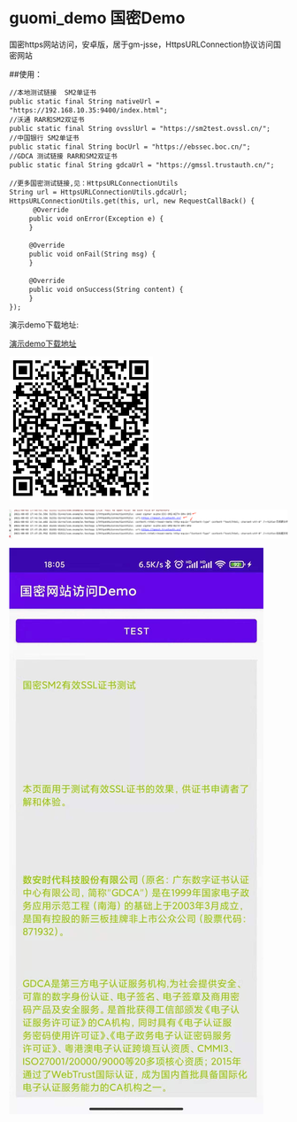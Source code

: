 # guomi_demo 国密Demo

国密https网站访问，安卓版，居于gm-jsse，HttpsURLConnection协议访问国密网站

##使用：
```
//本地测试链接  SM2单证书
public static final String nativeUrl = "https://192.168.10.35:9400/index.html";
//沃通 RAR和SM2双证书
public static final String ovsslUrl = "https://sm2test.ovssl.cn/";
//中国银行 SM2单证书
public static final String bocUrl = "https://ebssec.boc.cn/";
//GDCA 测试链接 RAR和SM2双证书
public static final String gdcaUrl = "https://gmssl.trustauth.cn/";

//更多国密测试链接,见：HttpsURLConnectionUtils
String url = HttpsURLConnectionUtils.gdcaUrl;
HttpsURLConnectionUtils.get(this, url, new RequestCallBack() {
      @Override
     public void onError(Exception e) {
     }

     @Override
     public void onFail(String msg) {
     }

     @Override
     public void onSuccess(String content) {
     }
});
```
演示demo下载地址:

[演示demo下载地址](https://github.com/yuxie2025/guomi_demo/blob/main/GmDemo_V1.0_20210803_1757.apk) 

![下载链接](https://github.com/yuxie2025/guomi_demo/blob/main/download_qr.png)

![访问日志](https://github.com/yuxie2025/guomi_demo/blob/main/log.png)

![app主页](https://github.com/yuxie2025/guomi_demo/blob/main/home.png)